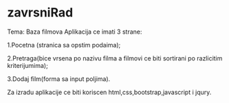 # zavrsniRad

Tema: Baza filmova 
Aplikacija ce imati 3 strane:

1.Pocetna (stranica sa opstim podaima);

2.Pretraga(bice vrsena po nazivu filma a filmovi ce biti sortirani po razlicitim kriterijumima);

3.Dodaj film(forma sa input poljima).

Za izradu aplikacije ce biti koriscen html,css,bootstrap,javascript i jqury.

